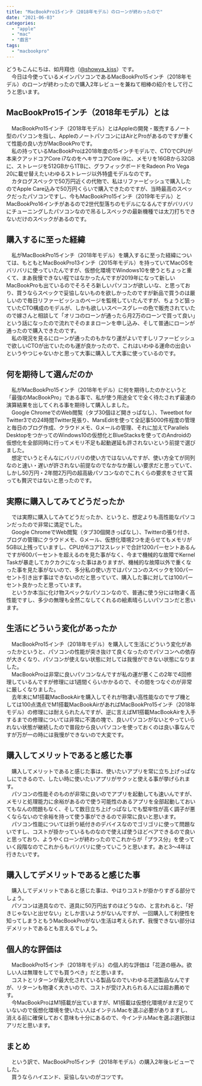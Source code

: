 ```yaml
---
title: "MacBookPro15インチ（2018年モデル）のローンが終わったので"
date: "2021-06-03"
categories: 
  - "apple"
  - "mac"
  - "戯言"
tags: 
  - "macbookpro"
---
```


どうもこんにちは、如月翔也（[@showya\_kiss](http://twitter.com/showya_kiss)）です。  
　今日は今使っているメインパソコンであるMacBookPro15インチ（2018年モデル）のローンが終わったので購入2年レビューを兼ねて相棒の紹介をして行こうと思います。  

## MacBookPro15インチ（2018年モデル）とは

　MacBookPro15インチ（2018年モデル）とはAppleの開発・販売するノート型のパソコンを指し、AppleのノートパソコンにはAirとProがあるのですが重くて性能の良い方がMacBookProです。  
　私の持っているMacBookProは2018年度の15インチモデルで、CTOでCPUが本来クアッドコアCore i7なのをヘキサコアCore i9に、メモリを16GBから32GBに、ストレージを512GBから1TBに、グラフィックボードをRadeon Pro Vega 20に載せ替えたいわゆるストレージ以外特盛モデルなのです。  
　カタログスペックで50万円近くの代物で、私はリファービッシュで購入したのでApple Care込みで50万円くらいで購入できたのですが、当時最高のスペックだったパソコンですし、今もMacBookPro15インチ（2019年モデル）とMacBookPro16インチがあるので2世代型落ちのモデルになるんですがバリバリにチューニングしたパソコンなので吊るしスペックの最新機種では太刀打ちできないだけのスペックがあるのです。  

## 購入するに至った経緯

　私がMacBookPro15インチ（2018年モデル）を購入するに至った経緯については、もともとMacBookPro13インチ（2015年モデル）を持っていてMacOSをバリバリに使っていたんですが、仮想化環境でWindows10を使うとちょっと重くて、まあ我慢できない程ではなかったんですが2019年になって新しいMacBookProも出ているのでそろそろ新しいパソコンが欲しいな、と思っており、買うならスペックで妥協しないものを欲しかったのですが新品で買うのは厳しいので毎日リファービッシュのページを監視していたんですが、ちょうど狙っていたCTO構成のモデルが、しかも欲しいスペースグレーの色で販売されていたので嫁さんと相談して「オリコのローンが通ったら月2万のローンで買って良い」という話になったので流れでそのままローンを申し込み、そして普通にローンが通ったので購入できたのです。  
　私の現況を見るにローンが通ったのもかなり運がよいですしリファービッシュで欲しいCTOが出ていたのも運が良かったので、これはいわゆる運命の出会いというやつじゃないかと思って大事に購入して大事に使っているのです。  

## 何を期待して選んだのか

　私がMacBookPro15インチ（2018年モデル）に何を期待したのかというと「最強のMacBookPro」である事で、私が使う用途全てで全く待たされず最速の演算結果を出してくれる事を期待して購入しました。  
　Google ChromeでのWeb閲覧（タブ30個ほど開きっぱなし）、Tweetbot for Twitter3での24時間Twitter見張り、MarsEditを使って全記事5000件程度の管理と毎日のブログ作成、クラウドメモ、Gメールの管理、それに加えてParallels DesktopをつかってのWindows10の仮想化とBlueStacksを使ってのAndroidの仮想化を全部同時に行ってメモリ不足も起動遅延も許されないという前提で選びました。  
　想定でいうとそんなにバリバリの使い方ではないんですが、使い方全てが同列なのと速い・遅いが許されない前提なのでなかなか厳しい要求だと思っていて、しかし50万円・2年間2万円の超高級パソコンなのでこれくらの要求をさせて貰っても贅沢ではないと思ったのです。  

## 実際に購入してみてどうだったか

　では実際に購入してみてどうだったか、というと、想定よりも高性能なパソコンだったので非常に満足でした。  
　Google ChromeでWeb閲覧（タブ30個開きっぱなし）、Twitterの張り付き、ブログの管理にクラウドメモ、Gメール、仮想化環境2つを走らせてもメモリが5GB以上残っていますし、CPUが6コア12スレッドで合計1200パーセントあるんですが600パーセントを超えるのを見た事がなく、今まで機械的な故障でKernel Taskが暴走してカクカクになった事はありますが、機械的な故障以外で重くなった事を見た事がないので、多分私の使い方ではパソコンのスペックを100パーセント引き出す事はできないのだと思っていて、購入した事に対しては100パーセント良かったと思っています。  
　というか本当に化け物スペックなパソコンなので、普通に使う分には物凄く高性能ですし、多少の無理も全然こなしてくれるの絵素晴らしいパソコンだと思います。  

## 生活にどういう変化があったか

　MacBookPro15インチ（2018年モデル）を購入して生活にどういう変化があったかというと、パソコンの性能が突き抜けて良くなったのでパソコンへの依存が大きくなり、パソコンが使えない状態に対しては我慢ができない状態になりました。  
　MacBookProは非常に良いパソコンなんですが私の運が悪くこの2年で4回修理しているんですが修理には1週間くらいかかるので、その間をつなぐのが非常に厳しくなりました。  
　去年末にM1搭載MacBookAirを購入してそれが物凄い高性能なのでサブ機としては100点満点でM1搭載MacBookAirがあればMacBookPro15インチ（2018年モデル）の修理には耐えられたんですが、逆に言えばM1搭載MacBookAirを入手するまでの修理については非常に不満の塊で、良いパソコンがないとやっていられない状態が継続したので普段から良いパソコンを使っておくのは良い事なんですが万が一の時には我慢ができないので大変です。  

## 購入してメリットであると感じた事

　購入してメリットであると感じた事は、使いたいアプリを常に立ち上げっぱなしにできるので、したい時に使いたいアプリがサクッと使える事が挙げられます。  
　パソコンの性能そのものが非常に良いのでアプリを起動しても速いんですが、メモリと処理能力に余裕があるので使う可能性のあるアプリを全部起動しておいてもなんの問題もなく、そして数日立ち上げっぱなしでも堅牢性が高く調子が悪くならないので余裕を持って使う事ができるので非常に良いと思います。  
　パソコン性能については折り紙付きのデバイスなのでゴリゴリに使って問題ないですし、コストが掛かっているものなので使えば使うほどベアできるので良いと思っており、ようやくローンが終わったのでこれからが「プラス分」を使っていく段階なのでこれからもバリバリに使っていこうと思います。あと3〜4年は行きたいです。  

## 購入してデメリットであると感じた事

　購入してデメリットであると感じた事は、やはりコストが掛かりすぎる部分でしょう。  
　パソコンは道具なので、道具に50万円出すのはどうなの、と言われると、「好きじゃないと出せない」としか言いようがないんですが、一回購入して利便性を知ってしまうともうMacBookProがない生活は考えられず、我慢できない部分はデメリットであるとも言えるでしょう。  

## 個人的な評価は

　MacBookPro15インチ（2018年モデル）の個人的な評価は「花道の極み。欲しい人は無理をしてでも買うべき」だと思います。  
　コストとリターンが最大化されている製品なのでいわゆる花道製品なんですが、リターンも物凄く大きいので、コストが受け入れられる人には超お薦めです。  
　今MacBookProはM1搭載が出ていますが、M1搭載は仮想化環境がまだ足りていないので仮想化環境を使いたい人はインテルMacを選ぶ必要がありますし、消える前に確保しておく意味も十分にあるので、今インテルMacを選ぶ選択肢はアリだと思います。  

## まとめ

　という訳で、MacBookPro15インチ（2018年モデル）の購入2年後レビューでした。  
　買うならハイエンド、妥協しないのがコツです。
